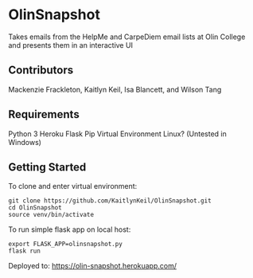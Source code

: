 # OlinSnapshot
Takes emails from the HelpMe and CarpeDiem email lists at Olin College and presents them in an interactive UI

## Contributors
Mackenzie Frackleton, Kaitlyn Keil, Isa Blancett, and Wilson Tang

## Requirements
Python 3
Heroku
Flask
Pip
Virtual Environment
Linux? (Untested in Windows)

## Getting Started
To clone and enter virtual environment:
```
git clone https://github.com/KaitlynKeil/OlinSnapshot.git
cd OlinSnapshot
source venv/bin/activate
```

To run simple flask app on local host:
```
export FLASK_APP=olinsnapshot.py
flask run
```

Deployed to: https://olin-snapshot.herokuapp.com/
